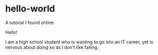 # hello-world
A tutorial I found online

Hello!

I am a high school student who is wanting to go into an IT career, yet is nervous about doing so as I don't like failing.
